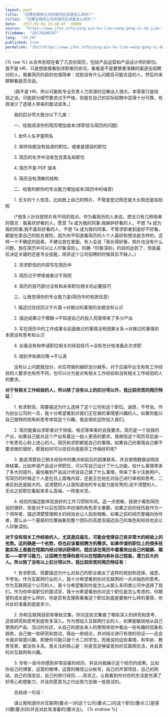 ```yaml
---
layout: post
title:  "应聘互联网公司的简历应该是怎么样的？"
title2:  "应聘互联网公司的简历应该是怎么样的？"
date:   2017-01-01 23:46:47  +0800
source:  "https://www.jfox.info/ying-pin-hu-lian-wang-gong-si-de-jian-li-ying-gai-shi-zen-me-yang-de.html"
fileName:  "20170100707"
lang:  "zh_CN"
published: true
permalink: "2017/https://www.jfox.info/ying-pin-hu-lian-wang-gong-si-de-jian-li-ying-gai-shi-zen-me-yang-de.html"
---
```

{% raw %}
从去年到现在看了几百份简历，包括产品运营和产品设计师的职位。我不是 HR，只是想直接看到求职者的状况，看看是不是要换更准确的渠道去招聘对的人。我看简历的目的也很简单：找到没有什么问题且可能合适的人，然后约来聊聊看是否合适。

　　(我不是 HR，所以可能和专业负责人力资源的见解出入很大。本答案只是经验之谈。可能部分细节要求过于严格，但是在自己的实际招聘中显得十分可靠，有效减少了选错人带来的面试成本。)

　　我的扣分项大致分以下几类：

　　一、给我阅读你的简历增加成本(求职信与简历的问题)

　　1. 发件人名字是网名

　　2. 邮件标题没有投递的职位，或者是错误的职位

　　3. 简历的名字中没有包含真名和职位

　　4. 简历不是 PDF 版本

　　5. 简历没有清晰的结构

　　二、给我判断你的专业能力增加成本(简历中的噪音)

　　1. 无关的个人信息，比如放上自己的照片，不管是登记照还是大头照还是自拍照

　　(*很多人针对放照片有不同的观点。作为看简历的人来说，想法只有几种简单的情况：我喜欢好看的人，愿意 Ta 成为我的同事;我嫉妒好看的人，不想 Ta 成为我的同事;我不喜欢好看的人，不想 Ta 成为我的同事。不管求职者到底好不好看，都是在拿自己的脸去冒险，因为你不知道看简历的人个人喜好和想法是怎样的。这样一个不确定的因素，不建议放在里面。有人会说「我长得好看，照片也没有什么问题，放在简历中可以让人印象深刻」。的确「印象深刻」的目的达到了，但是最后决定关键的还是专业技能，除非这个公司招聘的时候其实不缺人。)

　　2. 将求职信的内容写在简历中

　　3. 简历过于啰嗦或者过于简短

　　4. 简历的技巧部分没有和未来职位相关的必要技巧

　　三、让我觉得你的专业能力差(简历中的有效信息)

　　1. 描述过往经历过于片面→对做过的事情的全貌没有认识

　　2. 描述成果过于模糊→不知道自己的投入究竟带来了多少产出

　　3. 写在简历中的工作成果与前面做过的事情没有因果关系→对做过的事情的本质没有思考和认识

　　4. 丝毫没有和申请职位相关的经验技巧→没有充分地准备此次求职

　　5. 错别字和病句等→不认真

　　没有以上问题就加分，对应项做的越好加分越多。对于应届毕业生和有工作经验的人要求也有所不同，也可以分为是对有相关工作经验和没有相关工作经验的人的要求。

**对于有相关工作经验的人，所以除了没有以上的扣分项以外，我比较欣赏的简历特征：**

　　1. 有求职信，简要描述为什么选择了这个公司和这个职位。诚恳，不夸张。作为创业公司的一员，我十分希望看到对我们正在做的事情感兴趣的人。如果你能以自己独特的视角和思考体现这个兴趣，我会很欢迎你加入我们。

　　2. 简历能看出求职者对于排版、格式等审美的自我要求。简历是一个自我的产出，如果自己能对这个产出有着比一般人更高的要求，我相信这个简历背后是一个有责任心和上进心的人。简历和求职都是自己的事情，如果自己的事情自己都不要求做的很好，那我如何可以信任你是能将工作做好的呢?

　　3. 能说清楚自己相关经验中的要点和前后的因果联系，并且使用数据说明具体结果。比如申请产品设计师职位，可以写自己设计了什么功能，给什么事情带来了多大的提升。最怕看到产品设计师说自己做了什么事情，带来了多少注册用户。写简历的时候这个人是在往上面堆内容，还是正在地在对自己进行审视和思考，二者区别还是挺大的。说清楚的人让我知道他的专业能力是优秀的;说不清楚的人，无论之前职位看起来多么高端，一样是水货。

　　4. 经验的描述能体现良好的工作习惯和作风。这一点很难，我很少看到简历说的很好，但是对于以后在团队中扮演的角色至关重要。如果之前的经历是作为一个领导者，描述清楚管理相关的经验会让人刮目相看。如果之前的经历更偏向协作者，那么从一个基层的位置抽象到整个团队的高度去描述自己的角色和经验也会让人印象深刻。

**对于没有相关工作经验的人，**尤其是应届生，可能会觉得自己有非常大的经验上的劣势。这的确是一个劣势，但也应该看招聘方的需求。如果申请的职位上的很多技能实际上是能在短期内经过培训获得的，就应该在简历中着重突出自己的聪颖、踏实——即学习能力，让招聘方觉得你是可以在短期内弥补自己短板，潜力巨大的人。所以**除了没有以上扣分项以外，我比较欣赏的简历特征有：**

　　1. 有求职信，简要描述为什么对自己的职业做出了这样的规划和选择。诚恳，不夸张。作为互联网行业的人，我十分希望看到你对互联网的一点点独到的思考。作为互联网这个公司的人，我十分希望看到你是怎么从那么多同类公司中选择了我们。作为你申请职位的面试官，我十分希望看到你对这个职位是怎么考虑的，你期望的成长是什么样的，你是否有去搜索看看这个职位到底是要做什么样的事情，你对此的准备到底是多少。

　　2. 你和互联网目前有哪些交集，你对这些交集做了哪些深入的研究和思考，这些研究和思考到底有多深入。作为想加入互联网行业的人，如果能敏锐地从自己使用的产品、泡过的社区，从自己的朋友亲人的使用体验中看出一些有趣的现象和趋势，自己做一些研究和尝试，得出一些结论，并对结论进行有效的验证——这会令我非常感兴趣，即便你可能只是个大二的学生。而我说的这些事情，和年龄、教育背景，都没有关系。我关注的核心是：你是否足够留意你的互联网生活，并且真的对互联网有兴趣。

　　3. 你有一段令你感到非常自豪的经历，并且向我展示这个经历的成果。比如你自己的博客，运营的微博，运营的微信公众帐号，自己的开源项目，自己的网站，自己的淘宝店，自己的旅行经历……简言之，让我看到你对你的生活是充满了好奇心和想象力，并且你愿意为之付出努力去做一些尝试的。

　　总结成一句话：

　　请让我知道你对互联网(要点一)的这个公司(要点二)的这个职位(要点三)是感兴趣(要点四)并且对此有准备的(要点五)。
{% endraw %}